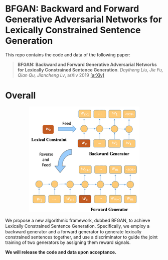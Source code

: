 # BFGAN: Backward and Forward Generative Adversarial Networks for Lexically Constrained Sentence Generation

This repo contains the code and data of the following paper:
>**BFGAN: Backward and Forward Generative Adversarial Networks for Lexically Constrained Sentence Generation**. 
*Dayiheng Liu, Jie Fu, Qian Qu, Jiancheng Lv*, arXiv 2019 [[arXiv]](https://arxiv.org/abs/1806.08097)

# Overall
<p align="center"><img width="70%" src="1.png"/></p> 

We propose a new algorithmic framework, dubbed BFGAN, to achieve Lexically Constrained Sentence Generation. Speciﬁcally, we employ a backward generator and a forward generator to generate lexically constrained sentences together, and use a discriminator to guide the joint training of two generators by assigning them reward signals.
 
**We will release the code and data upon acceptance.**  
